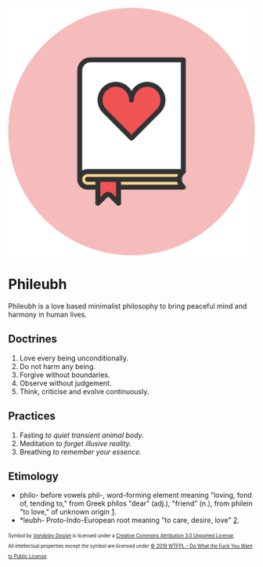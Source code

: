 ![Symbol of Phileubh](images/favicon.png)

# Phileubh
Phileubh is a love based minimalist philosophy to bring peaceful mind and harmony in human lives.  

## Doctrines
1. Love every being unconditionally.
2. Do not harm any being.
3. Forgive without boundaries.
4. Observe without judgement.
5. Think, criticise and evolve continuously.

## Practices
1. Fasting *to quiet transient animal body.*
2. Meditation *to forget illusive reality.*
3. Breathing *to remember your essence.*

## Etimology
- philo- before vowels phil-, word-forming element meaning "loving, fond of, tending to," from Greek philos "dear" (adj.), "friend" (n.), from philein "to love," of unknown origin [1](https://www.etymonline.com/word/philo-#etymonline_v_14863).
- *leubh- Proto-Indo-European root meaning "to care, desire, love" [2](https://www.etymonline.com/word/*leubh-#etymonline_v_52675).


<sub><sup>Symbol by [*Vandelay Design*](http://www.vandelaydesign.com) is licensed under a [Creative Commons Attribution 3.0 Unported License](https://creativecommons.org/licenses/by/3.0/).  
All intellectual properties except the symbol are licensed under [© 2019 WTFPL – Do What the Fuck You Want to Public License](http://www.wtfpl.net).</sub></sup>